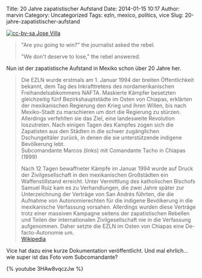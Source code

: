Title: 20 Jahre zapatistischer Aufstand
Date: 2014-01-15 10:17
Author: marvin
Category: Uncategorized
Tags: ezln, mexico, politics, vice
Slug: 20-jahre-zapatistischer-aufstand

[![cc-by-sa Jose Villa]({filename}/images/SubMarcosHorseFromAfar.jpg)](https://commons.wikimedia.org/wiki/File:SubMarcosHorseFromAfar.jpg)

> "Are you going to win?" the journalist asked the rebel.
>
> "We don't deserve to lose," the rebel answered.

Nun ist der zapatistische Aufstand in Mexiko schon über 20 Jahre her.

> Die EZLN wurde erstmals am 1. Januar 1994 der breiten Öffentlichkeit
> bekannt, dem Tag des Inkrafttretens des nordamerikanischen
> Freihandelsabkommens NAFTA. Maskierte Kämpfer besetzten gleichzeitig
> fünf Bezirkshauptstädte im Osten von Chiapas, erklärten der
> mexikanischen Regierung den Krieg und ihren Willen, bis nach
> Mexiko-Stadt zu marschieren um dort die Regierung zu stürzen.
> Allerdings verfehlten sie das Ziel, eine landesweite Revolution
> loszutreten. Nach einigen Tagen des Kampfes zogen sich die Zapatisten
> aus den Städten in die schwer zugänglichen Dschungeltäler zurück, in
> denen die sie unterstützende indigene Bevölkerung lebt.  
>  Subcomandante Marcos (links) mit Comandante Tacho in Chiapas (1999)
>
> Nach 12 Tagen bewaffneter Kämpfe im Januar 1994 wurde auf Druck der
> Zivilgesellschaft in den mexikanischen Großstädten ein
> Waffenstillstand erreicht. Unter Vermittlung des katholischen Bischofs
> Samuel Ruiz kam es zu Verhandlungen, die zwei Jahre später zur
> Unterzeichnung der Verträge von San Andrés führten, die die Aufnahme
> von Autonomierechten für die indigene Bevölkerung in die mexikanische
> Verfassung vorsahen. Allerdings wurden diese Verträge trotz einer
> massiven Kampagne seitens der zapatistischen Rebellen und Teilen der
> internationalen Zivilgesellschaft nie in die Verfassung aufgenommen.
> Daher setzte die EZLN im Osten von Chiapas eine De-facto-Autonomie
> um.  
>  [Wikipedia](https://de.wikipedia.org/wiki/EZLN)

Vice hat dazu eine kurze Dokumentation veröffentlicht. Und mal
ehrlich... wie super ist das Foto vom Subcomandante?

{% youtube 3HAw8vqczJw %}

